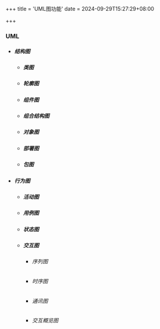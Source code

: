 +++
title = 'UML图功能'
date = 2024-09-29T15:27:29+08:00

+++



### UML

- ##### 结构图

  - ##### 类图

  - ##### 轮廓图

  - ##### 组件图

  - ##### 组合结构图

  - ##### 对象图

  - ##### 部署图

  - ##### 包图

- ##### 行为图

  - ##### 活动图

  - ##### 用例图

  - ##### 状态图

  - ##### 交互图

    - ###### 序列图

    - ###### 时序图

    - ###### 通讯图

    - ###### 交互概览图

